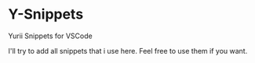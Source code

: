 # Y-Snippets
Yurii Snippets for VSCode

I'll try to add all snippets that i use here.
Feel free to use them if you want.
